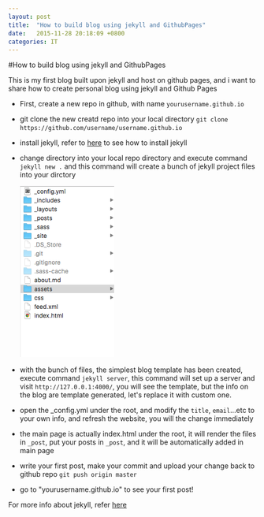 ```yaml
---
layout: post
title:  "How to build blog using jekyll and GithubPages"
date:   2015-11-28 20:18:09 +0800
categories: IT
---
```


#How to build blog using jekyll and GithubPages

This is my first blog built upon jekyll and host on github pages, and i want to share how to create personal blog using jekyll and Github Pages

- First, create a new repo in github, with name `yourusername.github.io`
- git clone the new creatd repo into your local directory `git clone https://github.com/username/username.github.io`
- install jekyll, refer to [here](http://jekyllrb.com/docs/installation/) to see how to install jekyll
- change directory into your local repo directory and execute command `jekyll new .` and this command will create a bunch of jekyll project files into your dirctory 

   ![](/assets/1128_jekyll_project_structure.png)

- with the bunch of files, the simplest blog template has been created, execute command `jekyll server`, this command will set up a server and visit `http://127.0.0.1:4000/`, you will see the template, but the info on the blog are template generated, let's replace it with custom one.
- open the _config.yml under the root, and modify the `title`, `email`...etc to your own info, and refresh the website, you will the change immediately 
- the main page is actually index.html under the root, it will render the files in `_post`, put your posts in `_post`, and it will be automatically added in main page
- write your first post, make your commit and upload your change back to github repo `git push origin master`
- go to "yourusername.github.io" to see your first post!

For more info about jekyll, refer [here](http://jekyllrb.com/docs/home/)
